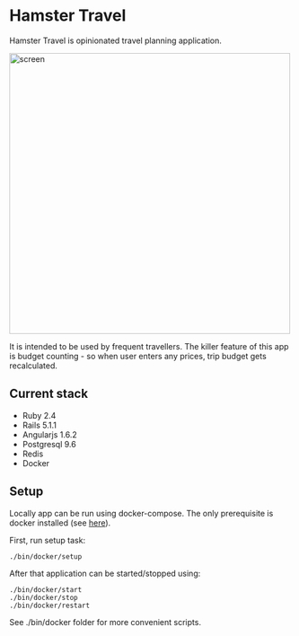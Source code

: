 Hamster Travel
==============


Hamster Travel is opinionated travel planning application.

<img src="http://amarchenko.de/img/posts/hamster-travel.png" alt="screen" width="500"/>

It is intended to be used by frequent travellers. The killer feature of this app
is budget counting - so when user enters any prices, trip budget gets recalculated.

## Current stack

* Ruby 2.4
* Rails 5.1.1
* Angularjs 1.6.2
* Postgresql 9.6
* Redis
* Docker

## Setup

Locally app can be run using docker-compose. The only prerequisite is docker installed (see [here](https://docs.docker.com/docker-for-mac/install/)).

First, run setup task:
```
./bin/docker/setup
```

After that application can be started/stopped using:

```
./bin/docker/start
./bin/docker/stop
./bin/docker/restart
```

See ./bin/docker folder for more convenient scripts.
